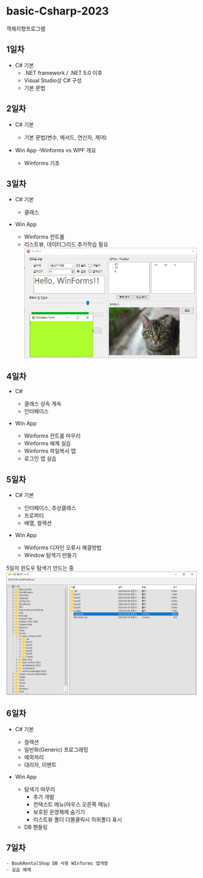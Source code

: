 # basic-Csharp-2023
객체지향프로그램

## 1일차
- C# 기본
	- .NET framework / .NET 5.0 이후
	- Visual Studio상 C# 구성
	- 기본 문법

## 2일차
- C# 기본
	- 기본 문법(변수, 메서드, 연산자, 제어)

- Win App
	-Winforms vs WPF 개요
	- Winforms 기초

## 3일차
- C# 기본
	- 클래스
	
- Win App	
	- Winforms 컨트롤
	- 리스트뷰, 데이터그리드 추가학습 필요
<img
src="https://github.com/d0ng999/basic-Csharp-2023/blob/main/Images/winForm.png?raw=true" width = "700">

## 4일차
- C#
	- 클래스 상속 계속
	- 인터페이스
	
- Win App
	- Winforms 컨트롤 마무리
	- Winforms 예제 실습
	- Winforms 파일복사 앱
	- 로그인 앱 실습

## 5일차
- C# 기본
	- 인터페이스, 추상클래스
	- 프로퍼티
	- 배열, 컬렉션

- Win App
	- Winforms 디자인 오류시 해결방법
	- Window 탐색기 만들기

5일차 윈도우 탐색기 만드는 중
<img
src="https://github.com/d0ng999/basic-Csharp-2023/blob/main/Images/windowSearch.png?raw=true" width = "700">

## 6일차
- C# 기본
	- 컬렉션
	- 일반화(Generic) 프로그래밍
	- 예외처리
	- 대리자, 이벤트

- Win App
	- 탐색기 마무리
		- 추가 개발
		- 컨텍스트 메뉴(마우스 오른쪽 메뉴)
		- 보호된 운영체제 숨기기
		- 리스트뷰 폴더 더블클릭시 하위폴더 표시
	- DB 핸들링

## 7일차
	- BookRentalShop DB 사용 WInforms 앱개발
	- 실습 예제
